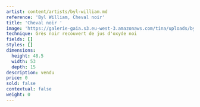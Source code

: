 ```yaml
---
artist: content/artists/byl-william.md
reference: 'Byl William, Cheval noir'
title: 'Cheval noir '
image: 'https://galerie-gaia.s3.eu-west-3.amazonaws.com/tina/uploads/byl-william/galerie-gaia-william byl-bylchevalnoir48.5x53.JPG'
technique: Grès noir recouvert de jus d'oxyde noi
fields: []
styles: []
dimensions:
  height: 48.5
  width: 53
  depth: 15
description: vendu
price: 0
sold: false
contextual: false
weight: 0
---
```



